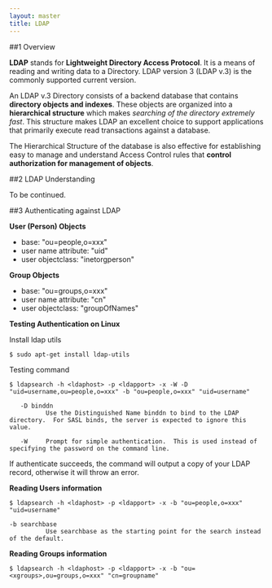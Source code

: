 ```yaml
---
layout: master
title: LDAP
---
```


##1 Overview

**LDAP** stands for **Lightweight Directory Access Protocol**. It is a means of reading and writing data to a Directory. LDAP version 3 (LDAP v.3) is the commonly supported current version.

An LDAP v.3 Directory consists of a backend database that contains **directory objects and indexes**. These objects are organized into a **hierarchical structure** which makes *searching of the directory extremely fast*. This structure makes LDAP an excellent choice to support applications that primarily execute read transactions against a database.

The Hierarchical Structure of the database is also effective for establishing easy to manage and understand Access Control rules that **control authorization for management of objects**.

##2 LDAP Understanding

To be continued.

##3 Authenticating against LDAP

**User (Person) Objects**

- base: "ou=people,o=xxx"
- user name attribute: "uid"
- user objectclass: "inetorgperson"

**Group Objects**

- base: "ou=groups,o=xxx"
- user name attribute: "cn"
- user objectclass: "groupOfNames"

**Testing Authentication on Linux**

Install ldap utils

    $ sudo apt-get install ldap-utils

Testing command

    $ ldapsearch -h <ldaphost> -p <ldapport> -x -W -D "uid=username,ou=people,o=xxx" -b "ou=people,o=xxx" "uid=username"

       -D binddn
              Use the Distinguished Name binddn to bind to the LDAP directory.  For SASL binds, the server is expected to ignore this value.

       -W     Prompt for simple authentication.  This is used instead of specifying the password on the command line.

If authenticate succeeds, the command will output a copy of your LDAP record, otherwise it will throw an error.

**Reading Users information**

    $ ldapsearch -h <ldaphost> -p <ldapport> -x -b "ou=people,o=xxx" "uid=username"

    -b searchbase
              Use searchbase as the starting point for the search instead of the default.

**Reading Groups information**

    $ ldapsearch -h <ldaphost> -p <ldapport> -x -b "ou=<xgroups>,ou=groups,o=xxx" "cn=groupname"

